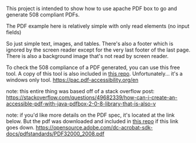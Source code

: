 This project is intended to show how to use apache PDF box to go and generate 508 compliant PDFs.

The PDF example here is relatively simple with only read elements (no input fields)

So just simple text, images, and tables. There's also a footer which is ignored by the screen reader except
for the very last footer of the last page. There is also a background image that's not read by screen reader.

To check the 508 compliance of a PDF generated, you can use this free tool.
A copy of this tool is also included in [this repo](accessibility-checker-tool/PAC_24.3.2.0.zip). Unfortunately... it's a windows only tool.
https://pac.pdf-accessibility.org/en



note: this entire thing was based off of a stack overflow post: 
https://stackoverflow.com/questions/49682339/how-can-i-create-an-accessible-pdf-with-java-pdfbox-2-0-8-library-that-is-also-v

note: if you'd like more details on the PDF spec, it's located at the link below. 
But the pdf was downloaded and included in [this repo](documents/PDF32000_2008.pdf) if this link goes down.
https://opensource.adobe.com/dc-acrobat-sdk-docs/pdfstandards/PDF32000_2008.pdf